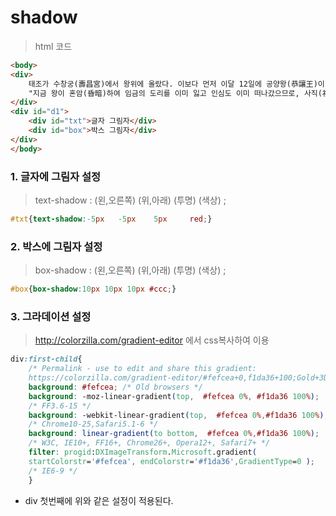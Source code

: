 # shadow

> html 코드

```html
<body>
<div>
	태조가 수창궁(壽昌宮)에서 왕위에 올랐다. 이보다 먼저 이달 12일에 공양왕(恭讓王)이 장차 태조의 사제(私第)로 거둥하여 술자리를 베풀고 태조와 더불어 동맹(同盟)하려고 하여 의장(儀仗)이 이미 늘어섰는데, 시중(侍中) 배극렴(裵克廉) 등이 왕대비(王大妃)에게 아뢰었다.
	"지금 왕이 혼암(昏暗)하여 임금의 도리를 이미 잃고 인심도 이미 떠나갔으므로, 사직(社稷)과 백성의 주재자(主宰者)가 될 수 없으니 이를 폐하기를 청합니다."
</div>
<div id="d1">
	<div id="txt">글자 그림자</div>
	<div id="box">박스 그림자</div>
</div>
</body>
```



### 1. 글자에 그림자 설정

> text-shadow : (왼,오른쪽)  (위,아래)  (투명)  (색상) ; 

```css
#txt{text-shadow:-5px	-5px	5px		red;}
```



### 2. 박스에 그림자 설정

> box-shadow : (왼,오른쪽)  (위,아래)  (투명)  (색상) ; 

```css
#box{box-shadow:10px 10px 10px #ccc;}
```



### 3. 그라데이션 설정

> http://colorzilla.com/gradient-editor 에서 css복사하여 이용

```css
div:first-child{
	/* Permalink - use to edit and share this gradient:
    https://colorzilla.com/gradient-editor/#fefcea+0,f1da36+100;Gold+3D */
	background: #fefcea; /* Old browsers */
	background: -moz-linear-gradient(top,  #fefcea 0%, #f1da36 100%); 
    /* FF3.6-15 */
	background: -webkit-linear-gradient(top,  #fefcea 0%,#f1da36 100%); 
    /* Chrome10-25,Safari5.1-6 */
	background: linear-gradient(to bottom,  #fefcea 0%,#f1da36 100%); 
    /* W3C, IE10+, FF16+, Chrome26+, Opera12+, Safari7+ */
	filter: progid:DXImageTransform.Microsoft.gradient(
    startColorstr='#fefcea', endColorstr='#f1da36',GradientType=0 ); 
    /* IE6-9 */	
	}
```

* div 첫번째에 위와 같은 설정이 적용된다.